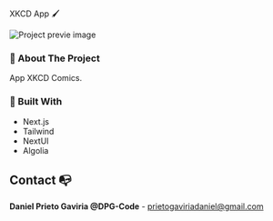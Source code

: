 XKCD App 🖌

![Project previe image](https://res.cloudinary.com/dhpxqwsym/image/upload/w_1280,h_720,c_fill/v1678870284/documentations/xkcd_cotp22.png)

### 📌 About The Project

App XKCD Comics.

### 📌 Built With

- Next.js
- Tailwind
- NextUI
- Algolia

## Contact 📭

**Daniel Prieto Gaviria @DPG-Code** - prietogaviriadaniel@gmail.com
